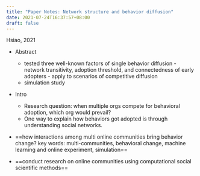 ```yaml
---
title: "Paper Notes: Network structure and behavior diffusion"
date: 2021-07-24T16:37:57+08:00
draft: false
---
```


Hsiao, 2021
- Abstract 
	- tested three well-known factors of single behavior diffusion - network transitivity, adoption threshold, and connectedness of early adopters - apply to scenarios of competitive diffusion
	- simulation study
- Intro
	- Research question: when multiple orgs compete for behavioral adoption, which org would prevail?
	- One way to explain how behaviors got adopted is through understanding social networks.







- ==how interactions among multi online communities bring behavior change?
key words: multi-communities, behavioral change, machine learning and online experiment, simulation==
- ==conduct research on online communities using computational social scientific methods==